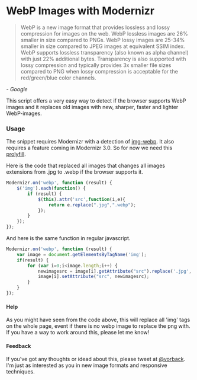 WebP Images with Modernizr
==========================

> WebP is a new image format that provides lossless and lossy compression for images on the web. WebP lossless images are 26% smaller in size compared to PNGs. WebP lossy images are 25-34% smaller in size compared to JPEG images at equivalent SSIM index. WebP supports lossless transparency (also known as alpha channel) with just 22% additional bytes. Transparency is also supported with lossy compression and typically provides 3x smaller file sizes compared to PNG when lossy compression is acceptable for the red/green/blue color channels.

*- Google*

This script offers a very easy way to detect if the browser supports WebP images and it replaces old images with new, sharper, faster and lighter WebP-images.
  
  
### Usage

The snippet requires Modernizr with a detection of [img-webp](http://modernizr.com/download/#-img_webp).
It also requires a feature coming in Modernizr 3.0.
So for now we need this [prolyfill](https://github.com/stucox/modernizr-on).
  
  
  
Here is the code that replaced all images that changes all images extensions from .jpg to .webp if the browser supports it.
```javascript
Modernizr.on('webp', function (result) {
	$('img').each(function() {
		if (result) {
			$(this).attr('src',function(i,e){
				return e.replace(".jpg",".webp");
			});
		}
	});
});
```
And here is the same function in regular javascript.
```javascript
Modernizr.on('webp', function (result) {
	var image = document.getElementsByTagName('img');
	if(result) {
		for (var i=0;i<image.length;i++) { 	
			newimagesrc = image[i].getAttribute("src").replace('.jpg', '.webp');
			image[i].setAttribute("src", newimagesrc);
		}
	}
});
```
  
  
#### Help
As you might have seen from the code above, this will replace all 'img' tags on the whole page, event if there is no webp image to replace the png with.
If you have a way to work around this, please let me know!

#### Feedback
If you've got any thoughts or idead about this, please  tweet at [@vorback](https://twitter.com/vorback).
I'm just as interested as you in new image formats and responsive techniques.
